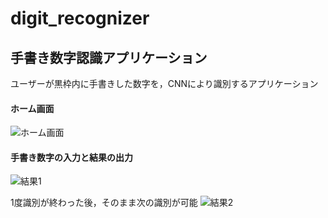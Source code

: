 # digit_recognizer

## 手書き数字認識アプリケーション

ユーザーが黒枠内に手書きした数字を，CNNにより識別するアプリケーション


#### ホーム画面 

![ホーム画面](https://github.com/natsu-summer72/digit_recognizer/blob/master/example/home.png)


#### 手書き数字の入力と結果の出力
![結果1](https://github.com/natsu-summer72/digit_recognizer/blob/master/example/result1.png)

1度識別が終わった後，そのまま次の識別が可能
![結果2](https://github.com/natsu-summer72/digit_recognizer/blob/master/example/result2.png)


